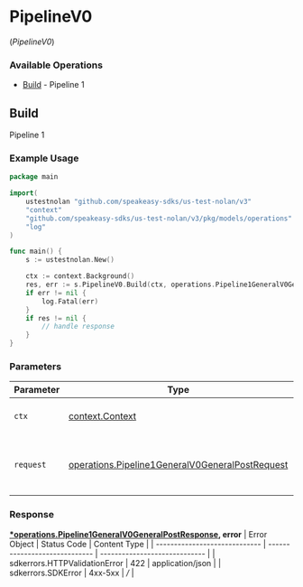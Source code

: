 # PipelineV0
(*PipelineV0*)

### Available Operations

* [Build](#build) - Pipeline 1

## Build

Pipeline 1

### Example Usage

```go
package main

import(
	ustestnolan "github.com/speakeasy-sdks/us-test-nolan/v3"
	"context"
	"github.com/speakeasy-sdks/us-test-nolan/v3/pkg/models/operations"
	"log"
)

func main() {
    s := ustestnolan.New()

    ctx := context.Background()
    res, err := s.PipelineV0.Build(ctx, operations.Pipeline1GeneralV0GeneralPostRequest{})
    if err != nil {
        log.Fatal(err)
    }
    if res != nil {
        // handle response
    }
}
```

### Parameters

| Parameter                                                                                                              | Type                                                                                                                   | Required                                                                                                               | Description                                                                                                            |
| ---------------------------------------------------------------------------------------------------------------------- | ---------------------------------------------------------------------------------------------------------------------- | ---------------------------------------------------------------------------------------------------------------------- | ---------------------------------------------------------------------------------------------------------------------- |
| `ctx`                                                                                                                  | [context.Context](https://pkg.go.dev/context#Context)                                                                  | :heavy_check_mark:                                                                                                     | The context to use for the request.                                                                                    |
| `request`                                                                                                              | [operations.Pipeline1GeneralV0GeneralPostRequest](../../pkg/models/operations/pipeline1generalv0generalpostrequest.md) | :heavy_check_mark:                                                                                                     | The request object to use for the request.                                                                             |


### Response

**[*operations.Pipeline1GeneralV0GeneralPostResponse](../../pkg/models/operations/pipeline1generalv0generalpostresponse.md), error**
| Error Object                  | Status Code                   | Content Type                  |
| ----------------------------- | ----------------------------- | ----------------------------- |
| sdkerrors.HTTPValidationError | 422                           | application/json              |
| sdkerrors.SDKError            | 4xx-5xx                       | */*                           |
